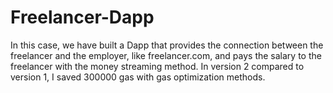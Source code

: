 # Freelancer-Dapp
In this case, we have built a Dapp that provides the connection between the freelancer and the employer, like freelancer.com, and pays the salary to the freelancer with the money streaming method.
In version 2 compared to version 1, I saved 300000 gas with gas optimization methods.
